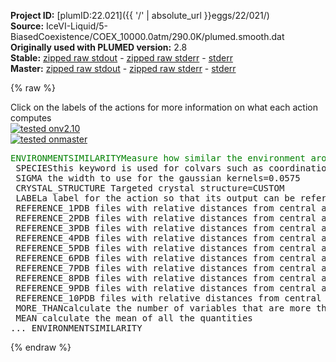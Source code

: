 **Project ID:** [plumID:22.021]({{ '/' | absolute_url }}eggs/22/021/)  
**Source:** IceVI-Liquid/5-BiasedCoexistence/COEX_10000.0atm/290.0K/plumed.smooth.dat  
**Originally used with PLUMED version:** 2.8  
**Stable:** [zipped raw stdout](plumed.smooth.dat.plumed.stdout.txt.zip) - [zipped raw stderr](plumed.smooth.dat.plumed.stderr.txt.zip) - [stderr](plumed.smooth.dat.plumed.stderr)  
**Master:** [zipped raw stdout](plumed.smooth.dat.plumed_master.stdout.txt.zip) - [zipped raw stderr](plumed.smooth.dat.plumed_master.stderr.txt.zip) - [stderr](plumed.smooth.dat.plumed_master.stderr)  

{% raw %}
<div class="plumedpreheader">
<div class="headerInfo" id="value_details_data/IceVI-Liquid/5-BiasedCoexistence/COEX_10000.0atm/290.0K/plumed.smooth.dat"> Click on the labels of the actions for more information on what each action computes </div>
<div class="containerBadge">
<div class="headerBadge"><a href="plumed.smooth.dat.plumed.stderr"><img src="https://img.shields.io/badge/v2.10-passing-green.svg" alt="tested onv2.10" /></a></div>
<div class="headerBadge"><a href="plumed.smooth.dat.plumed_master.stderr"><img src="https://img.shields.io/badge/master-passing-green.svg" alt="tested onmaster" /></a></div>
</div>
</div>
<pre class="plumedlisting">
<span class="plumedtooltip" style="color:green">ENVIRONMENTSIMILARITY<span class="right">Measure how similar the environment around atoms is to that found in some reference crystal structure. <a href="https://www.plumed.org/doc-master/user-doc/html/ENVIRONMENTSIMILARITY" style="color:green">More details</a><i></i></span></span> ...
 <span class="plumedtooltip">SPECIES<span class="right">this keyword is used for colvars such as coordination number<i></i></span></span>=1-3840:3
 <span class="plumedtooltip">SIGMA<span class="right"> the width to use for the gaussian kernels<i></i></span></span>=0.0575
 <span class="plumedtooltip">CRYSTAL_STRUCTURE<span class="right"> Targeted crystal structure<i></i></span></span>=CUSTOM
 <span class="plumedtooltip">LABEL<span class="right">a label for the action so that its output can be referenced in the input to other actions<i></i></span></span>=<b name="data/IceVI-Liquid/5-BiasedCoexistence/COEX_10000.0atm/290.0K/plumed.smooth.datrefcv" onclick='showPath("data/IceVI-Liquid/5-BiasedCoexistence/COEX_10000.0atm/290.0K/plumed.smooth.dat","data/IceVI-Liquid/5-BiasedCoexistence/COEX_10000.0atm/290.0K/plumed.smooth.datrefcv","data/IceVI-Liquid/5-BiasedCoexistence/COEX_10000.0atm/290.0K/plumed.smooth.datrefcv","brown")'>refcv</b>
 <span class="plumedtooltip">REFERENCE_1<span class="right">PDB files with relative distances from central atom<i></i></span></span>=env1.pdb
 <span class="plumedtooltip">REFERENCE_2<span class="right">PDB files with relative distances from central atom<i></i></span></span>=env2.pdb
 <span class="plumedtooltip">REFERENCE_3<span class="right">PDB files with relative distances from central atom<i></i></span></span>=env3.pdb
 <span class="plumedtooltip">REFERENCE_4<span class="right">PDB files with relative distances from central atom<i></i></span></span>=env4.pdb
 <span class="plumedtooltip">REFERENCE_5<span class="right">PDB files with relative distances from central atom<i></i></span></span>=env5.pdb
 <span class="plumedtooltip">REFERENCE_6<span class="right">PDB files with relative distances from central atom<i></i></span></span>=env6.pdb
 <span class="plumedtooltip">REFERENCE_7<span class="right">PDB files with relative distances from central atom<i></i></span></span>=env7.pdb
 <span class="plumedtooltip">REFERENCE_8<span class="right">PDB files with relative distances from central atom<i></i></span></span>=env8.pdb
 <span class="plumedtooltip">REFERENCE_9<span class="right">PDB files with relative distances from central atom<i></i></span></span>=env9.pdb
 <span class="plumedtooltip">REFERENCE_10<span class="right">PDB files with relative distances from central atom<i></i></span></span>=env10.pdb
 <span class="plumedtooltip">MORE_THAN<span class="right">calculate the number of variables that are more than a certain target value. Options for this keyword are explained in the documentation for <a href="https://www.plumed.org/doc-master/user-doc/html/MORE_THAN">MORE_THAN</a>.<i></i></span></span>={CUBIC D_0=0.60 D_MAX=0.85}
 <span class="plumedtooltip">MEAN<span class="right"> calculate the mean of all the quantities<i></i></span></span>
... ENVIRONMENTSIMILARITY
<span style="display:none;" id="data/IceVI-Liquid/5-BiasedCoexistence/COEX_10000.0atm/290.0K/plumed.smooth.datrefcv">The ENVIRONMENTSIMILARITY action with label <b>refcv</b> calculates the following quantities:<table  align="center" frame="void" width="95%" cellpadding="5%"><tr><td width="5%"><b> Quantity </b>  </td><td><b> Description </b> </td></tr><tr><td width="5%">refcv.value</td><td>the environmental similar parameter for each of the input atoms</td></tr><tr><td width="5%">refcv.morethan</td><td>the number of colvars that have a value more than a threshold</td></tr><tr><td width="5%">refcv.mean</td><td>the mean of the colvars</td></tr></table></span></pre>
{% endraw %}

